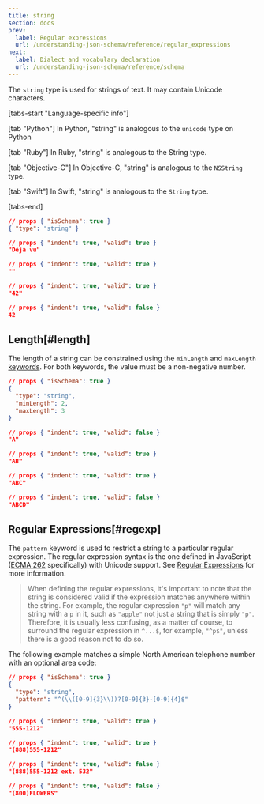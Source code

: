 ```yaml
---
title: string
section: docs
prev: 
  label: Regular expressions
  url: /understanding-json-schema/reference/regular_expressions
next: 
  label: Dialect and vocabulary declaration
  url: /understanding-json-schema/reference/schema
---
```


The `string` type is used for strings of text. It may contain Unicode characters.

[tabs-start "Language-specific info"]

[tab "Python"]
In Python, "string" is analogous to the `unicode` type on Python

[tab "Ruby"]
In Ruby, "string" is analogous to the String type.

[tab "Objective-C"]
In Objective-C, "string" is analogous to the ``NSString`` type.

[tab "Swift"]
In Swift, "string" is analogous to the ``String`` type.

[tabs-end]

```json
// props { "isSchema": true }
{ "type": "string" }
```
```json
// props { "indent": true, "valid": true }
"Déjà vu"
```
```json
// props { "indent": true, "valid": true }
""
```
```json
// props { "indent": true, "valid": true }
"42"
```
```json
// props { "indent": true, "valid": false }
42
```

## Length[#length]

The length of a string can be constrained using the `minLength` and
`maxLength` [keywords](../../learn/glossary#keyword). For both keywords, the value must be a
non-negative number.

```json
// props { "isSchema": true }
{
  "type": "string",
  "minLength": 2,
  "maxLength": 3
}
```
```json
// props { "indent": true, "valid": false }
"A"
```
```json
// props { "indent": true, "valid": true }
"AB"
```
```json
// props { "indent": true, "valid": true }
"ABC"
```
```json
// props { "indent": true, "valid": false }
"ABCD"
```

## Regular Expressions[#regexp]

The `pattern` keyword is used to restrict a string to a particular
regular expression. The regular expression syntax is the one defined in
JavaScript ([ECMA 262](https://www.ecma-international.org/publications-and-standards/standards/ecma-262/)
specifically) with Unicode support. See
[Regular Expressions](../../understanding-json-schema/reference/regular_expressions) for more information.

> When defining the regular expressions, it\'s important to note that the
> string is considered valid if the expression matches anywhere within the
> string. For example, the regular expression `"p"` will match any string
> with a `p` in it, such as `"apple"` not just a string that is simply
> `"p"`. Therefore, it is usually less confusing, as a matter of course,
> to surround the regular expression in `^...$`, for example, `"^p$"`,
> unless there is a good reason not to do so.

The following example matches a simple North American telephone number
with an optional area code:

```json
// props { "isSchema": true }
{
  "type": "string",
  "pattern": "^(\\([0-9]{3}\\))?[0-9]{3}-[0-9]{4}$"
}
```
```json
// props { "indent": true, "valid": true }
"555-1212"
```
```json
// props { "indent": true, "valid": true }
"(888)555-1212"
```
```json
// props { "indent": true, "valid": false }
"(888)555-1212 ext. 532"
```
```json
// props { "indent": true, "valid": false }
"(800)FLOWERS"
```
